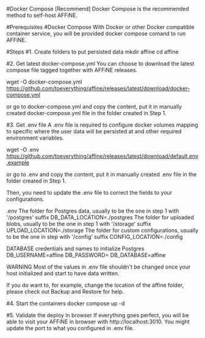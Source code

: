 #Docker Compose [Recommend]
Docker Compose is the recommended method to self-host AFFiNE.

#Prerequisites
#Docker Compose
With Docker or other Docker compatible container service, you will be provided docker compose comand to run AFFiNE.

#Steps
#1. Create folders to put persisted data
mkdir affine
cd affine


#2. Get latest docker-compose.yml
You can choose to download the latest compose file tagged together with AFFiNE releases.

wget -O docker-compose.yml https://github.com/toeverything/affine/releases/latest/download/docker-compose.yml


or go to docker-compose.yml and copy the content, put it in manually created docker-compose.yml file in the folder created in Step 1.

#3. Get .env file
A .env file is required to configure docker volumes mapping to specific where the user data will be persisted at and other required environment variables.

wget -O .env https://github.com/toeverything/affine/releases/latest/download/default.env.example


or go to .env and copy the content, put it in manually created .env file in the folder created in Step 1.

Then, you need to update the .env file to correct the fields to your configurations.

.env
The folder for Postgres data, usually to be the one in step 1 with '/postgres' suffix
DB_DATA_LOCATION=./postgres
The folder for uploaded blobs, usually to be the one in step 1 with '/storage' suffix
UPLOAD_LOCATION=./storage
The folder for custom configurations, usually to be the one in step with '/config' suffix
CONFIG_LOCATION=./config

DATABASE credentials and names to initialize Postgres
DB_USERNAME=affine
DB_PASSWORD=
DB_DATABASE=affine


WARNING
Most of the values in .env file shouldn't be changed once your host initialized and start to have data written.

If you do want to, for example, change the location of the affine folder, please check out Backup and Restore for help.

#4. Start the containers
docker compose up -d


#5. Validate the deploy in browser
If everything goes perfect, you will be able to visit your AFFiNE in browser with http://localhost:3010. You might update the port to what you configured in .env file.
